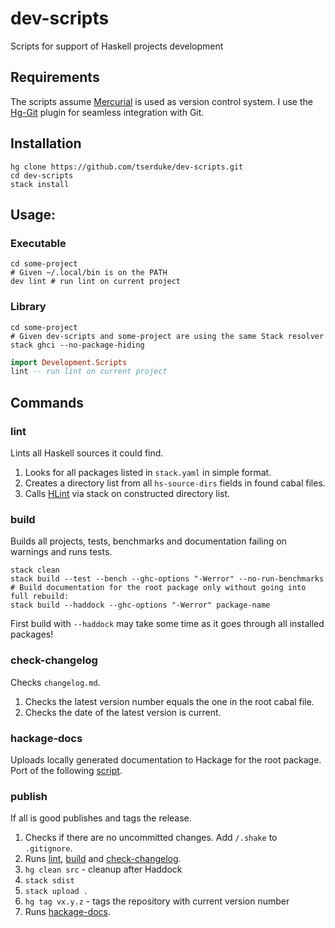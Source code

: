 # dev-scripts
Scripts for support of Haskell projects development


## Requirements
The scripts assume [Mercurial] is used as version control system. I use the [Hg-Git] plugin for seamless integration with Git.

## Installation
```shell
hg clone https://github.com/tserduke/dev-scripts.git
cd dev-scripts
stack install
```


## Usage:
### Executable
```shell
cd some-project
# Given ~/.local/bin is on the PATH
dev lint # run lint on current project
```

### Library
```shell
cd some-project
# Given dev-scripts and some-project are using the same Stack resolver
stack ghci --no-package-hiding
```
```haskell
import Development.Scripts
lint -- run lint on current project
```


## Commands
### lint
Lints all Haskell sources it could find.

1. Looks for all packages listed in `stack.yaml` in simple format.
2. Creates a directory list from all `hs-source-dirs` fields in found cabal files.
3. Calls [HLint] via stack on constructed directory list.

### build
Builds all projects, tests, benchmarks and documentation failing on warnings and runs tests.
```shell
stack clean
stack build --test --bench --ghc-options "-Werror" --no-run-benchmarks
# Build documentation for the root package only without going into full rebuild:
stack build --haddock --ghc-options "-Werror" package-name
```
First build with `--haddock` may take some time as it goes through all installed packages!

### check-changelog
Checks `changelog.md`.

1. Checks the latest version number equals the one in the root cabal file.
2. Checks the date of the latest version is current.

### hackage-docs
Uploads locally generated documentation to Hackage for the root package. Port of the following [script][hackage-docs].

### publish
If all is good publishes and tags the release.

1. Checks if there are no uncommitted changes. Add `/.shake` to `.gitignore`.
1. Runs [lint](#lint), [build](#check-build) and [check-changelog](#check-changelog).
1. `hg clean src` - cleanup after Haddock
1. `stack sdist`
1. `stack upload .`
1. `hg tag vx.y.z` - tags the repository with current version number
1. Runs [hackage-docs](#hackage-docs).


[Mercurial]: https://www.mercurial-scm.org
[Hg-Git]: https://hg-git.github.io
[HLint]: https://github.com/ndmitchell/hlint#readme
[hackage-docs]: https://github.com/phadej/binary-orphans/blob/3f106567260c1a9bb3063d49948201675876ad12/hackage-docs.sh
